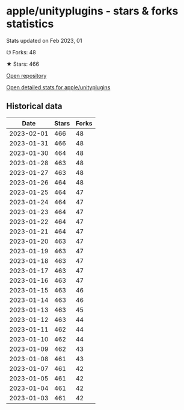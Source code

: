 # apple/unityplugins - stars & forks statistics

Stats updated on Feb 2023, 01

☋ Forks: 48

★ Stars: 466

[Open repository](https://github.com/apple/unityplugins)

[Open detailed stats for apple/unityplugins](https://reviewgithub.com/rep/apple/unityplugins)

## Historical data
| Date | Stars | Forks |
|------|-------|-------|
| 2023-02-01 | 466 | 48 | 
| 2023-01-31 | 466 | 48 | 
| 2023-01-30 | 464 | 48 | 
| 2023-01-28 | 463 | 48 | 
| 2023-01-27 | 463 | 48 | 
| 2023-01-26 | 464 | 48 | 
| 2023-01-25 | 464 | 47 | 
| 2023-01-24 | 464 | 47 | 
| 2023-01-23 | 464 | 47 | 
| 2023-01-22 | 464 | 47 | 
| 2023-01-21 | 464 | 47 | 
| 2023-01-20 | 463 | 47 | 
| 2023-01-19 | 463 | 47 | 
| 2023-01-18 | 463 | 47 | 
| 2023-01-17 | 463 | 47 | 
| 2023-01-16 | 463 | 47 | 
| 2023-01-15 | 463 | 46 | 
| 2023-01-14 | 463 | 46 | 
| 2023-01-13 | 463 | 45 | 
| 2023-01-12 | 463 | 44 | 
| 2023-01-11 | 462 | 44 | 
| 2023-01-10 | 462 | 44 | 
| 2023-01-09 | 462 | 43 | 
| 2023-01-08 | 461 | 43 | 
| 2023-01-07 | 461 | 42 | 
| 2023-01-05 | 461 | 42 | 
| 2023-01-04 | 461 | 42 | 
| 2023-01-03 | 461 | 42 | 

